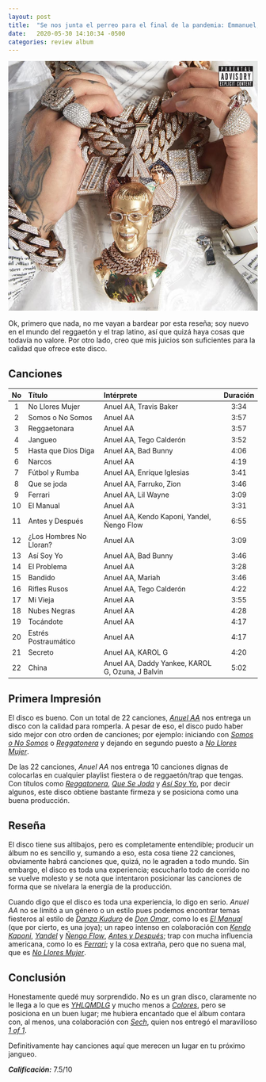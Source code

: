 ```yaml
---
layout: post
title:  "Se nos junta el perreo para el final de la pandemia: Emmanuel, el nuevo disco de Anuel AA"
date:   2020-05-30 14:10:34 -0500
categories: review album
---
```


![Emmanuel Portada][EMML]

Ok, primero que nada, no me vayan a bardear por esta reseña; soy nuevo en el mundo del reggaetón y el trap latino, así que quizá haya cosas que todavía no valore. Por otro lado, creo que mis juicios son suficientes para la calidad que ofrece este disco.

## Canciones

|  No   | Título                  | Intérprete                                       | Duración |
| :---: | :---------------------- | :----------------------------------------------- | :------: |
|   1   | No Llores Mujer         | Anuel AA, Travis Baker                           |   3:34   |
|   2   | Somos o No Somos        | Anuel AA                                         |   3:57   |
|   3   | Reggaetonara            | Anuel AA                                         |   3:57   |
|   4   | Jangueo                 | Anuel AA, Tego Calderón                          |   3:52   |
|   5   | Hasta que Dios Diga     | Anuel AA, Bad Bunny                              |   4:06   |
|   6   | Narcos                  | Anuel AA                                         |   4:19   |
|   7   | Fútbol y Rumba          | Anuel AA, Enrique Iglesias                       |   3:41   |
|   8   | Que se joda             | Anuel AA, Farruko, Zion                          |   3:46   |
|   9   | Ferrari                 | Anuel AA, Lil Wayne                              |   3:09   |
|  10   | El Manual               | Anuel AA                                         |   3:31   |
|  11   | Antes y Después         | Anuel AA, Kendo Kaponi, Yandel, Ñengo Flow       |   6:55   |
|  12   | ¿Los Hombres No Lloran? | Anuel AA                                         |   3:09   |
|  13   | Así Soy Yo              | Anuel AA, Bad Bunny                              |   3:46   |
|  14   | El Problema             | Anuel AA                                         |   3:28   |
|  15   | Bandido                 | Anuel AA, Mariah                                 |   3:46   |
|  16   | Rifles Rusos            | Anuel AA, Tego Calderón                          |   4:22   |
|  17   | Mi Vieja                | Anuel AA                                         |   3:55   |
|  18   | Nubes Negras            | Anuel AA                                         |   4:28   |
|  19   | Tocándote               | Anuel AA                                         |   4:17   |
|  20   | Estrés Postraumático    | Anuel AA                                         |   4:17   |
|  21   | Secreto                 | Anuel AA, KAROL G                                |   4:20   |
|  22   | China                   | Anuel AA, Daddy Yankee, KAROL G, Ozuna, J Balvin |   5:02   |

## Primera Impresión

El disco es bueno. Con un total de 22 canciones, [*Anuel AA*][ANAA] nos entrega un disco con la calidad para romperla. A pesar de eso, el disco pudo haber sido mejor con otro orden de canciones; por ejemplo: iniciando con [*Somos o No Somos*][SONS] o [*Reggatonera*][RGGA] y dejando en segundo puesto a [*No Llores Mujer*][NLLM].

De las 22 canciones, *Anuel AA* nos entrega 10 canciones dignas de colocarlas en cualquier playlist fiestera o de reggaetón/trap que tengas. Con títulos como [*Reggatonera*][RGGA], [*Que Se Joda*][QSJZ] y [*Así Soy Yo*][ASYB], por decir algunos, este disco obtiene bastante firmeza y se posiciona como una buena producción.

## Reseña

El disco tiene sus altibajos, pero es completamente entendible; producir un álbum no es sencillo y, sumando a eso, esta cosa tiene 22 canciones, obviamente habrá canciones que, quizá, no le agraden a todo mundo. Sin embargo, el disco es toda una experiencia; escucharlo todo de corrido no se vuelve molesto y se nota que intentaron posicionar las canciones de forma que se nivelara la energía de la producción.

Cuando digo que el disco es toda una experiencia, lo digo en serio. *Anuel AA* no se limitó a un género o un estilo pues podemos encontrar temas fiesteros al estilo de [*Danza Kuduro*][DAKU] de [*Don Omar*][DOOM], como lo es [*El Manual*][ELMA] (que por cierto, es una joya); un rapeo intenso en colaboración con [*Kendo Kaponi*][KEKA], [*Yandel*][YADL] y [*Ñengo Flow*][NFLO], [*Antes y Después*][AYDR]; trap con mucha influencia americana, como lo es [*Ferrari*][FERI]; y la cosa extraña, pero que no suena mal, que es [*No Llores Mujer*][NLLM].

## Conclusión

Honestamente quedé muy sorprendido. No es un gran disco, claramente no le llega a lo que es [*YHLQMDLG*][YHLQ] y mucho menos a [*Colores*][JBCO], pero se posiciona en un buen lugar; me hubiera encantado que el álbum contara con, al menos, una colaboración con [*Sech*][SECH], quien nos entregó el maravilloso [*1 of 1*][ONON].

Definitivamente hay canciones aquí que merecen un lugar en tu próximo jangueo.

***Calificación:*** 7.5/10

[EMML]: /assets/img/emmanuel.jpg "'Emmanuel' de Anuel AA"
[ANAA]: https://open.spotify.com/artist/2R21vXR83lH98kGeO99Y66?si=2UuJkX66S5aqvFR_2nJvPw "Anuel AA en Spotify"
[SONS]: https://open.spotify.com/track/3YeImruYgPnQtn4QgHqi04?si=dnN-K4V_TculKrnyXmMe4g "Escucha 'Somos o No Somos - Anuel AA'"
[RGGA]: https://open.spotify.com/track/6yVkakCN460KOVol9ZazjH?si=bupGpoLBRBK8GE-lPuWpCA "Escucha 'Reggaetonera - Anuel AA'"
[NLLM]: https://open.spotify.com/track/6VN85VvNB8w1QbJCXW8rTC?si=i4C1emedS7OYHxhlF8iAEQ "Escucha 'No Llores Mujer - Anuel AA'"
[QSJZ]: https://open.spotify.com/track/5p3JJehpKHjr9pJT5eD2Lz?si=TGwnqsyfR8uoAib9sHsDMA "Escucha 'Que Se Joda - Anuel AA, Farruko, Zion'"
[ASYB]: https://open.spotify.com/track/6NfC2FKfsfzuLIF4lThw0A?si=Myks8hUsRPqjm2PC6M3tWg "Escucha 'Así Soy Yo - Anuel AA, Bad Bunny'"
[DAKU]: https://open.spotify.com/track/2a1o6ZejUi8U3wzzOtCOYw?si=nosW4tjvSzWPVkgiRcblvg "Escucha 'Danza Kuduro - Don Omar, Lucenzo'"
[DOOM]: https://open.spotify.com/artist/33ScadVnbm2X8kkUqOkC6Z?si=44NpfvtgQEW_IDVuq-gxOA "Don Omar en Spotify"
[ELMA]: https://open.spotify.com/track/7kOf0qHO4Rcwk6QJifZDRJ?si=LN60zAjKRVq4dNSIGUhm-A "Escucha 'El Manual - Anuel AA'"
[KEKA]: https://open.spotify.com/artist/1WMwuNKzEFtU6pPkdtryYS?si=fOVghTJFQtWH-jzpY8ddtA "Kendo Kaponi en Spotify"
[YADL]: https://open.spotify.com/artist/0eHQ9o50hj6ZDNBt6Ys1sD?si=6vXzOJrzShaT4dhVa1o2gQ "Yandel en Spotify"
[NFLO]: https://open.spotify.com/artist/12vb80Km0Ew53ABfJOepVz?si=XRudWWHIQdi3usRSWpWyBw "Ñengo Flow en Spotify"
[AYDR]: https://open.spotify.com/track/0YbXuCsQwrsh5x0hgnED6z?si=Cxip1ugXRsuK1YvIBKZq9w "Escucha 'Antes y Después - Anuel AA, Kendo Kaponi, Yandel, Ñengo Flow'"
[FERI]: https://open.spotify.com/track/4mbb7hmfDR6M9cQaLdYSFd?si=zy686eN1Sda6hOCiMdtHVA "Escucha 'Ferrari - Anuel AA, Lil Wayne'"
[YHLQ]: https://open.spotify.com/album/5lJqux7orBlA1QzyiBGti1?si=GSKTOdGsRc-7ZbcYr0_SGw "Escucha 'YHLQMDLG' de Bad Bunny"
[JBCO]: https://open.spotify.com/album/2mX8ktJoWvyidWBU9U8Jis?si=G1rjbZGnTcixeSYwF1z48Q "Escucha 'Colores' de J Balvin"
[SECH]: https://open.spotify.com/artist/77ziqFxp5gaInVrF2lj4ht?si=OPKNNe5YT1KJ_1tTQFbxbQ "Sech en Spotify"
[ONON]: https://open.spotify.com/album/3D1NZYi3GsenO5uWDFrRI6?si=ACHuHljKQwSIANl92sOlpQ "Escucha '1 of 1' de Sech"